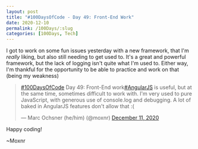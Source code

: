 ```yaml
---
layout: post
title: "#100DaysOfCode - Day 49: Front-End Work"
date: 2020-12-10
permalink: /100Days/:slug
categories: [100Days, Tech]
---
```


I got to work on some fun issues yesterday with a new framework, that I'm _really_ liking, but also still needing to get used to. It's a great and powerful framework, but the lack of logging isn't quite what I'm used to. Either way, I'm thankful for the opportunity to be able to practice and work on that (being my weakness)

<html markdown="0">
<blockquote class="twitter-tweet"><p lang="en" dir="ltr"><a href="https://twitter.com/hashtag/100DaysOfCode?src=hash&amp;ref_src=twsrc%5Etfw">#100DaysOfCode</a> Day 49: Front-End work<a href="https://twitter.com/hashtag/AngularJS?src=hash&amp;ref_src=twsrc%5Etfw">#AngularJS</a> is useful, but at the same time, sometimes difficult to work with. I&#39;m very used to pure JavaScript, with generous use of console.log and debugging. A lot of baked in AngularJS features don&#39;t allow that :(</p>&mdash; Marc Ochsner (he/him) (@moxnr) <a href="https://twitter.com/moxnr/status/1337269712691064835?ref_src=twsrc%5Etfw">December 11, 2020</a></blockquote> <script async src="https://platform.twitter.com/widgets.js" charset="utf-8"></script>
<html>

Happy coding!

~Moxnr
